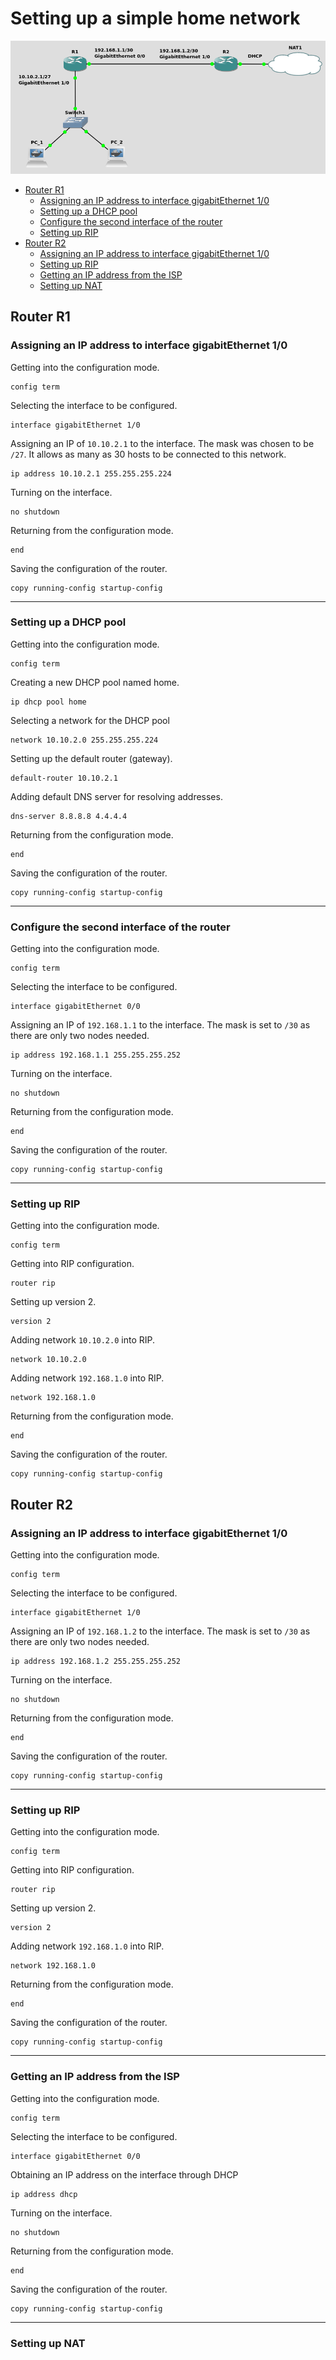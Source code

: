# Setting up a simple home network

<img src="img/01.png">

- [Router R1](#router-r1)
  * [Assigning an IP address to interface gigabitEthernet 1/0](#assigning-an-ip-address-to-interface-gigabitethernet-1-0)
  * [Setting up a DHCP pool](#setting-up-a-dhcp-pool)
  * [Configure the second interface of the router](#configure-the-second-interface-of-the-router)
  * [Setting up RIP](#setting-up-rip)
- [Router R2](#router-r2)
  * [Assigning an IP address to interface gigabitEthernet 1/0](#assigning-an-ip-address-to-interface-gigabitethernet-1-0-1)
  * [Setting up RIP](#setting-up-rip-1)
  * [Getting an IP address from the ISP](#getting-an-ip-address-from-the-isp)
  * [Setting up NAT](#setting-up-nat)
## Router R1

### Assigning an IP address to interface gigabitEthernet 1/0

Getting into the configuration mode.

```
config term
```

Selecting the interface to be configured.

```
interface gigabitEthernet 1/0
```

Assigning an IP of `10.10.2.1` to the interface. The mask was chosen to be `/27`. It allows as many as 30 hosts to be connected to this network.

```
ip address 10.10.2.1 255.255.255.224
```

Turning on the interface.

```
no shutdown
```

Returning from the configuration mode.
```
end
```

Saving the configuration of the router.
```
copy running-config startup-config
```

---

### Setting up a DHCP pool

Getting into the configuration mode.

```
config term
```

Creating a new DHCP pool named home.

```
ip dhcp pool home
```

Selecting a network for the DHCP pool
```
network 10.10.2.0 255.255.255.224
```

Setting up the default router (gateway).
```
default-router 10.10.2.1
```

Adding default DNS server for resolving addresses.
```
dns-server 8.8.8.8 4.4.4.4
```

Returning from the configuration mode.
```
end
```

Saving the configuration of the router.

```
copy running-config startup-config
```

---

### Configure the second interface of the router

Getting into the configuration mode.

```
config term
```

Selecting the interface to be configured.
```
interface gigabitEthernet 0/0
```

Assigning an IP of `192.168.1.1` to the interface. The mask is set to `/30` as there are only two nodes needed.

```
ip address 192.168.1.1 255.255.255.252
```


Turning on the interface.

```
no shutdown
```

Returning from the configuration mode.
```
end
```

Saving the configuration of the router.
```
copy running-config startup-config
```

---

### Setting up RIP

Getting into the configuration mode.

```
config term
```

Getting into RIP configuration.
```
router rip
```

Setting up version 2.
```
version 2
```

Adding network `10.10.2.0` into RIP.
```
network 10.10.2.0
```


Adding network `192.168.1.0` into RIP.
```
network 192.168.1.0
```

Returning from the configuration mode.
```
end
```

Saving the configuration of the router.
```
copy running-config startup-config
```

## Router R2

### Assigning an IP address to interface gigabitEthernet 1/0

Getting into the configuration mode.

```
config term
```

Selecting the interface to be configured.

```
interface gigabitEthernet 1/0
```

Assigning an IP of `192.168.1.2` to the interface. The mask is set to `/30` as there are only two nodes needed.

```
ip address 192.168.1.2 255.255.255.252
```


Turning on the interface.

```
no shutdown
```

Returning from the configuration mode.
```
end
```

Saving the configuration of the router.
```
copy running-config startup-config
```

---

### Setting up RIP

Getting into the configuration mode.

```
config term
```

Getting into RIP configuration.
```
router rip
```

Setting up version 2.
```
version 2
```

Adding network `192.168.1.0` into RIP.
```
network 192.168.1.0
```

Returning from the configuration mode.
```
end
```

Saving the configuration of the router.
```
copy running-config startup-config
```

---

### Getting an IP address from the ISP

Getting into the configuration mode.

```
config term
```

Selecting the interface to be configured.

```
interface gigabitEthernet 0/0
```

Obtaining an IP address on the interface through DHCP
```
ip address dhcp
```

Turning on the interface.

```
no shutdown
```

Returning from the configuration mode.
```
end
```

Saving the configuration of the router.
```
copy running-config startup-config
```

---

### Setting up NAT